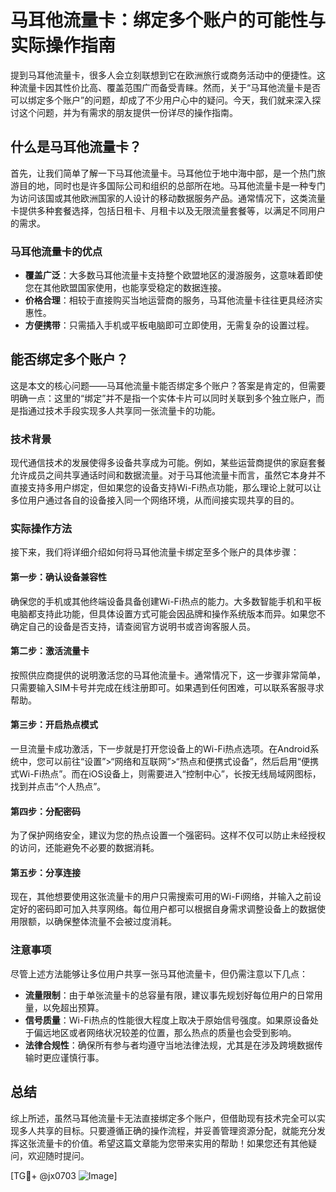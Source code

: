 # 马耳他流量卡：绑定多个账户的可能性与实际操作指南

提到马耳他流量卡，很多人会立刻联想到它在欧洲旅行或商务活动中的便捷性。这种流量卡因其性价比高、覆盖范围广而备受青睐。然而，关于“马耳他流量卡是否可以绑定多个账户”的问题，却成了不少用户心中的疑问。今天，我们就来深入探讨这个问题，并为有需求的朋友提供一份详尽的操作指南。

## 什么是马耳他流量卡？

首先，让我们简单了解一下马耳他流量卡。马耳他位于地中海中部，是一个热门旅游目的地，同时也是许多国际公司和组织的总部所在地。马耳他流量卡是一种专门为访问该国或其他欧洲国家的人设计的移动数据服务产品。通常情况下，这类流量卡提供多种套餐选择，包括日租卡、月租卡以及无限流量套餐等，以满足不同用户的需求。

### 马耳他流量卡的优点

- **覆盖广泛**：大多数马耳他流量卡支持整个欧盟地区的漫游服务，这意味着即使您在其他欧盟国家使用，也能享受稳定的数据连接。
- **价格合理**：相较于直接购买当地运营商的服务，马耳他流量卡往往更具经济实惠性。
- **方便携带**：只需插入手机或平板电脑即可立即使用，无需复杂的设置过程。

## 能否绑定多个账户？

这是本文的核心问题——马耳他流量卡能否绑定多个账户？答案是肯定的，但需要明确一点：这里的“绑定”并不是指一个实体卡片可以同时关联到多个独立账户，而是指通过技术手段实现多人共享同一张流量卡的功能。

### 技术背景

现代通信技术的发展使得多设备共享成为可能。例如，某些运营商提供的家庭套餐允许成员之间共享通话时间和数据流量。对于马耳他流量卡而言，虽然它本身并不直接支持多用户绑定，但如果您的设备支持Wi-Fi热点功能，那么理论上就可以让多位用户通过各自的设备接入同一个网络环境，从而间接实现共享的目的。

### 实际操作方法

接下来，我们将详细介绍如何将马耳他流量卡绑定至多个账户的具体步骤：

#### 第一步：确认设备兼容性
确保您的手机或其他终端设备具备创建Wi-Fi热点的能力。大多数智能手机和平板电脑都支持此功能，但具体设置方式可能会因品牌和操作系统版本而异。如果您不确定自己的设备是否支持，请查阅官方说明书或咨询客服人员。

#### 第二步：激活流量卡
按照供应商提供的说明激活您的马耳他流量卡。通常情况下，这一步骤非常简单，只需要输入SIM卡号并完成在线注册即可。如果遇到任何困难，可以联系客服寻求帮助。

#### 第三步：开启热点模式
一旦流量卡成功激活，下一步就是打开您设备上的Wi-Fi热点选项。在Android系统中，您可以前往“设置”>“网络和互联网”>“热点和便携式设备”，然后启用“便携式Wi-Fi热点”。而在iOS设备上，则需要进入“控制中心”，长按无线局域网图标，找到并点击“个人热点”。

#### 第四步：分配密码
为了保护网络安全，建议为您的热点设置一个强密码。这样不仅可以防止未经授权的访问，还能避免不必要的数据消耗。

#### 第五步：分享连接
现在，其他想要使用这张流量卡的用户只需搜索可用的Wi-Fi网络，并输入之前设定好的密码即可加入共享网络。每位用户都可以根据自身需求调整设备上的数据使用限额，以确保整体流量不会被过度消耗。

### 注意事项

尽管上述方法能够让多位用户共享一张马耳他流量卡，但仍需注意以下几点：

- **流量限制**：由于单张流量卡的总容量有限，建议事先规划好每位用户的日常用量，以免超出预算。
- **信号质量**：Wi-Fi热点的性能很大程度上取决于原始信号强度。如果原设备处于偏远地区或者网络状况较差的位置，那么热点的质量也会受到影响。
- **法律合规性**：确保所有参与者均遵守当地法律法规，尤其是在涉及跨境数据传输时更应谨慎行事。

## 总结

综上所述，虽然马耳他流量卡无法直接绑定多个账户，但借助现有技术完全可以实现多人共享的目标。只要遵循正确的操作流程，并妥善管理资源分配，就能充分发挥这张流量卡的价值。希望这篇文章能为您带来实用的帮助！如果您还有其他疑问，欢迎随时提问。

[TG💪+ @jx0703 ![Image](https://github.com/user-attachments/assets/dbca1d08-cadb-493c-b0ec-ad6f7a83f270)]
